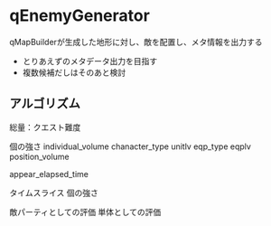 # qEnemyGenerator
qMapBuilderが生成した地形に対し、敵を配置し、メタ情報を出力する

- とりあえずのメタデータ出力を目指す
- 複数候補だしはそのあと検討


アルゴリズム
---------------------

総量：クエスト難度

個の強さ
individual_volume
        chanacter_type
        unitlv
        eqp_type
        eqplv
        position_volume

appear_elapsed_time

タイムスライス
個の強さ

敵パーティとしての評価
単体としての評価


